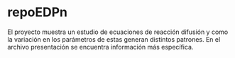 # repoEDPn
El proyecto muestra un estudio de ecuaciones de reacción difusión y como la
variación en los parámetros de estas generan distintos patrones. En el archivo
presentación se encuentra información más específica.

